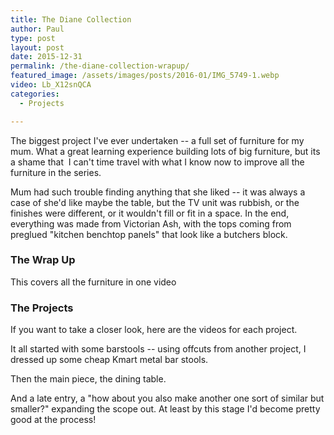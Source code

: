 ```yaml
---
title: The Diane Collection
author: Paul
type: post
layout: post
date: 2015-12-31
permalink: /the-diane-collection-wrapup/
featured_image: /assets/images/posts/2016-01/IMG_5749-1.webp
video: Lb_X12snQCA
categories:
  - Projects

---
```

The biggest project I've ever undertaken -- a full set of furniture for my mum. What a great learning experience building lots of big furniture, but its a shame that  I can't time travel with what I know now to improve all the furniture in the series.

Mum had such trouble finding anything that she liked -- it was always a case of she'd like maybe the table, but the TV unit was rubbish, or the finishes were different, or it wouldn't fill or fit in a space. In the end, everything was made from Victorian Ash, with the tops coming from preglued "kitchen benchtop panels" that look like a butchers block.

### The Wrap Up

This covers all the furniture in one video



### The Projects

If you want to take a closer look, here are the videos for each project.

It all started with some barstools -- using offcuts from another project, I dressed up some cheap Kmart metal bar stools.



Then the main piece, the dining table.


And a late entry, a "how about you also make another one sort of similar but smaller?" expanding the scope out. At least by this stage I'd become pretty good at the process!